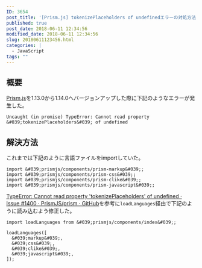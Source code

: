 ```yaml
---
ID: 3654
post_title: '[Prism.js] tokenizePlaceholders of undefinedエラーの対処方法'
published: true
post_date: 2018-06-11 12:34:56
modified_date: 2018-06-11 12:34:56
slug: 20180611123456.html
categories: |
  - JavaScript
tags: ""
---
```

## 概要
[Prism.js](https://prismjs.com/)を1.13.0から1.14.0へバージョンアップした際に下記のようなエラーが発生した。

```
Uncaught (in promise) TypeError: Cannot read property &#039;tokenizePlaceholders&#039; of undefined
```

<!--more-->

## 解決方法

これまでは下記のように言語ファイルをimportしていた。

```language-js
import &#039;prismjs/components/prism-markup&#039;;
import &#039;prismjs/components/prism-css&#039;;
import &#039;prismjs/components/prism-clike&#039;;
import &#039;prismjs/components/prism-javascript&#039;;
```

[TypeError: Cannot read property 'tokenizePlaceholders' of undefined · Issue #1400 · PrismJS/prism · GitHub](https://github.com/PrismJS/prism/issues/1400)を参考に`loadLanguages`経由で下記のように読み込むよう修正した。

```language-js
import loadLanguages from &#039;prismjs/components/index&#039;;

loadLanguages([
  &#039;markup&#039;,
  &#039;css&#039;,
  &#039;clike&#039;,
  &#039;javascript&#039;,
]);
```